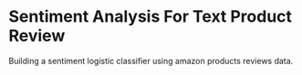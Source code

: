 # Sentiment Analysis For Text Product Review
Building a sentiment logistic classifier using amazon products reviews data.

